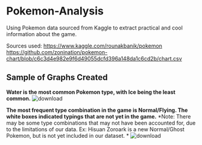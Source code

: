 # Pokemon-Analysis
Using Pokemon data sourced from Kaggle to extract practical and cool information about the game. 

Sources used: 
https://www.kaggle.com/rounakbanik/pokemon
https://github.com/zonination/pokemon-chart/blob/c6c3d4e982e9f6d49055dcfd396a148da1c6cd2b/chart.csv

## Sample of Graphs Created
**Water is the most common Pokemon type, with Ice being the least common.**
![download](https://user-images.githubusercontent.com/67389462/154823975-c1d8a344-bef8-4ec8-a71a-b99cae77835b.png)

**The most frequent type combination in the game is Normal/Flying. The white boxes indicated typings that are not yet in the game.**
*Note: There may be some type combinations that may not have been accounted for, due to the limitations of our data. Ex: Hisuan Zoroark is a new Normal/Ghost Pokemon, but is not yet included in our dataset. *
![download](https://user-images.githubusercontent.com/67389462/154823979-bc5d2643-2c5b-4aef-a894-17905359123a.png)
